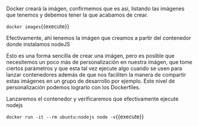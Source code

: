 Docker creará la imágen, confirmemos que es asi, listando las imágenes que tenemos y debemos tener la que acabamos de crear.

`docker images`{{execute}}


Efectivamente, ahí tenemos la imágen que creamos a partir del contenedor donde instalamos nodeJS

Esto es una forma sencilla de crear una imágen, pero es posible que necesitemos un poco más de personalización en nuestra imágen, que tome ciertos parámetros y que esta tal vez ejecute algo cuando se usen para lanzar contenedores además de que nos faciliten la manera de compartir estas imágenes en un grupo de desarrollo por ejemplo. Este nivel de personalización podemos lograrlo con los Dockerfiles.

Lanzaremos el contenedor y verificaremos que efectivamente ejecute nodejs

`docker run -it --rm ubuntu:nodejs node -v`{{execute}}
